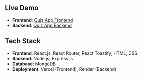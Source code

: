 ## Live Demo
- **Frontend**: [Quiz App Frontend](https://project-management-my8ng6nhx-paras-patels-projects-ebd7dde8.vercel.app/login)
- **Backend**: [Quiz App Backend](https://project-management-4y6b.onrender.com)

## Tech Stack
- **Frontend**: React.js, React Router, React Toastify, HTML, CSS
- **Backend**: Node.js, Express.js
- **Database**: MongoDB
- **Deployment**: Vercel (Frontend), Render (Backend)
